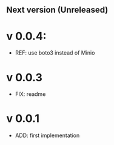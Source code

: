 ## Next version (Unreleased)

# v 0.0.4:

   - REF: use boto3 instead of Minio
   
# v 0.0.3
    
   - FIX: readme

# v 0.0.1

  - ADD: first implementation
  